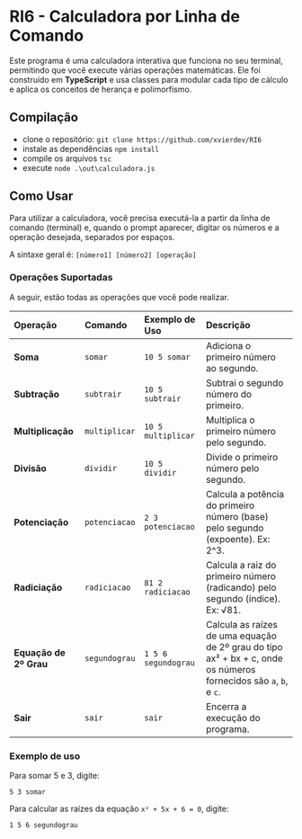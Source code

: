 # RI6 -  Calculadora por Linha de Comando

Este programa é uma calculadora interativa que funciona no seu terminal, permitindo que você execute várias operações matemáticas. Ele foi construído em **TypeScript** e usa classes para modular cada tipo de cálculo e aplica os conceitos de herança e polimorfismo.

## Compilação

- clone o repositório: `git clone https://github.com/xvierdev/RI6`
- instale as dependências `npm install`
- compile os arquivos `tsc`
- execute `node .\out\calculadora.js`

## Como Usar

Para utilizar a calculadora, você precisa executá-la a partir da linha de comando (terminal) e, quando o prompt aparecer, digitar os números e a operação desejada, separados por espaços.

A sintaxe geral é: `[número1] [número2] [operação]`

### Operações Suportadas

A seguir, estão todas as operações que você pode realizar.

| Operação | Comando | Exemplo de Uso | Descrição |
| :--- | :--- | :--- | :--- |
| **Soma** | `somar` | `10 5 somar` | Adiciona o primeiro número ao segundo. |
| **Subtração** | `subtrair` | `10 5 subtrair` | Subtrai o segundo número do primeiro. |
| **Multiplicação** | `multiplicar` | `10 5 multiplicar` | Multiplica o primeiro número pelo segundo. |
| **Divisão** | `dividir` | `10 5 dividir` | Divide o primeiro número pelo segundo. |
| **Potenciação** | `potenciacao` | `2 3 potenciacao` | Calcula a potência do primeiro número (base) pelo segundo (expoente). Ex: 2^3. |
| **Radiciação** | `radiciacao` | `81 2 radiciacao` | Calcula a raiz do primeiro número (radicando) pelo segundo (índice). Ex: √81. |
| **Equação de 2º Grau** | `segundograu` | `1 5 6 segundograu` | Calcula as raízes de uma equação de 2º grau do tipo ax² + bx + c, onde os números fornecidos são `a`, `b`, e `c`. |
| **Sair** | `sair` | `sair` | Encerra a execução do programa. |

### Exemplo de uso

Para somar 5 e 3, digite:

`5 3 somar`

Para calcular as raízes da equação `x² + 5x + 6 = 0`, digite:

`1 5 6 segundograu`
